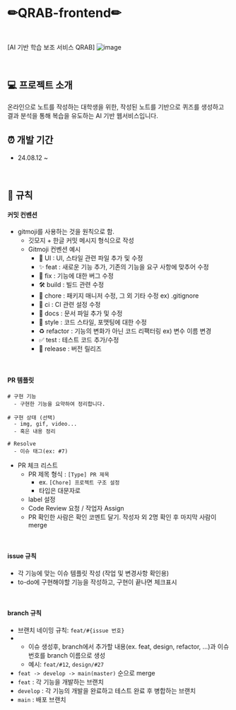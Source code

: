      
# ✏QRAB-frontend✏

<br>

[AI 기반 학습 보조 서비스 QRAB]
![image](https://github.com/user-attachments/assets/9104aa2b-1343-455d-ba3b-2d10650c7c53)


<br>

## 💻 프로젝트 소개

온라인으로 노트를 작성하는 대학생을 위한, 작성된 노트를 기반으로 퀴즈를 생성하고 결과 분석을 통해 복습을 유도하는 AI 기반 웹서비스입니다.

## ⏰ 개발 기간

- 24.08.12  ~

<br>

## 📝 규칙

#### 커밋 컨벤션

- gitmoji를 사용하는 것을 원칙으로 함.
  - 깃모지 + 한글 커밋 메시지 형식으로 작성
  - Gitmoji 컨벤션 예시
    - 💄  UI : UI, 스타일 관련 파일 추가 및 수정
    - ✨ feat : 새로운 기능 추가, 기존의 기능을 요구 사항에 맞추어 수정
    - 🐛 fix : 기능에 대한 버그 수정
    - 🛠️ build : 빌드 관련 수정
    - 🔧 chore : 패키지 매니저 수정, 그 외 기타 수정 ex) .gitignore
    - 👷 ci : CI 관련 설정 수정
    - 📝 docs : 문서 파일 추가 및 수정
    - 🎨 style : 코드 스타일, 포맷팅에 대한 수정
    - ♻️ refactor : 기능의 변화가 아닌 코드 리팩터링 ex) 변수 이름 변경
    - ✅ test : 테스트 코드 추가/수정
    - 🔖 release : 버전 릴리즈

<br>

#### PR 템플릿

```
# 구현 기능
  - 구현한 기능을 요약하여 정리합니다.

# 구현 상태 (선택)
  - img, gif, video...
  - 혹은 내용 정리

# Resolve
  - 이슈 태그(ex: #7)
```

- PR 체크 리스트
  - PR 제목 형식 : `[Type] PR 제목`
    - ex. `[Chore] 프로젝트 구조 설정`
    - 타입은 대문자로
  - label 설정
  - Code Review 요청 / 작업자 Assign
  - PR 확인한 사람은 확인 코멘트 달기. 작성자 외 2명 확인 후 마지막 사람이 merge

<br>

#### issue 규칙

- 각 기능에 맞는 이슈 템플릿 작성 (작업 및 변경사항 확인용)
- to-do에 구현해야할 기능을 작성하고, 구현이 끝나면 체크표시

<br>

#### branch 규칙

- 브랜치 네이밍 규칙: `feat/#{issue 번호}`
- - 이슈 생성후, branch에서 추가할 내용(ex. feat, design, refactor, ...)과 이슈번호를 branch 이름으로 생성
  - 예시: `feat/#12`, `design/#27`
- `feat -> develop -> main(master)` 순으로 merge
- `feat` : 각 기능을 개발하는 브랜치
- `develop` : 각 기능의 개발을 완료하고 테스트 완료 후 병합하는 브랜치
- `main` : 배포 브랜치
